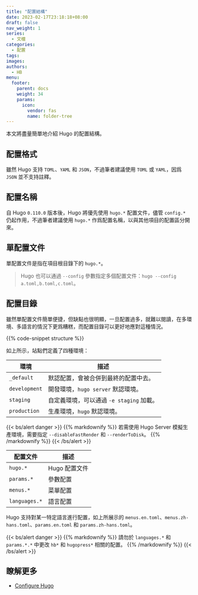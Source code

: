 ```yaml
---
title: "配置結構"
date: 2023-02-17T23:18:18+08:00
draft: false
nav_weight: 1
series:
  - 文檔
categories:
  - 配置
tags:
images:
authors:
  - HB
menu:
  footer:
    parent: docs
    weight: 34
    params:
      icon:
        vendor: fas
        name: folder-tree
---
```


本文將盡量簡單地介紹 Hugo 的配置結構。

<!--more-->

## 配置格式

雖然 Hugo 支持 `TOML`、`YAML` 和 `JSON`，不過筆者建議使用 `TOML` 或 `YAML`，因爲 `JSON` 並不支持註釋。

## 配置名稱

自 Hugo `0.110.0` 版本後，Hugo 將優先使用 `hugo.*` 配置文件，儘管 `config.*` 仍起作用，不過筆者建議使用 `hugo.*` 作爲配置名稱，以與其他項目的配置區分開來。

## 單配置文件

單配置文件是指在項目根目錄下的 `hugo.*`。

> Hugo 也可以通過 `--config` 參數指定多個配置文件：`hugo --config a.toml,b.toml,c.toml`。

## 配置目錄

雖然單配置文件簡單便捷，但缺點也很明顯，一旦配置過多，就難以閱讀，在多環境、多語言的情況下更爲糟糕，而配置目錄可以更好地應對這種情況。

{{% code-snippet structure %}}

如上所示，站點們定義了四種環境：

| 環境          | 描述                                     |
| ------------- | ---------------------------------------- |
| `_default`    | 默認配置，會被合併到最終的配置中去。     |
| `development` | 開發環境，`hugo server` 默認環境。       |
| `staging`     | 自定義環境，可以通過 `-e staging` 加載。 |
| `production`  | 生產環境，`hugo` 默認環境。              |

{{< bs/alert danger >}}
{{% markdownify %}}
若需使用 Hugo Server 模擬生產環境，需要指定 `--disableFastRender` 和 `--renderToDisk`。
{{% /markdownify %}}
{{< /bs/alert >}}

| 配置文件      | 描述          |
| ------------- | ------------- |
| `hugo.*`      | Hugo 配置文件 |
| `params.*`    | 參數配置      |
| `menus.*`     | 菜單配置      |
| `languages.*` | 語言配置      |

Hugo 支持對某一特定語言進行配置，如上所展示的 `menus.en.toml`、`menus.zh-hans.toml`、`params.en.toml` 和 `params.zh-hans.toml`。

{{< bs/alert danger >}}
{{% markdownify %}}
請勿於 `languages.*` 和 `params.*.*` 中更改 `hb*` 和 `hugopress*` 相關的配置。
{{% /markdownify %}}
{{< /bs/alert >}}

## 瞭解更多

* [Configure Hugo](https://gohugo.io/getting-started/configuration/)

